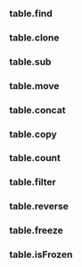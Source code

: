 ### table.find
### table.clone
### table.sub
### table.move
### table.concat
### table.copy
### table.count
### table.filter
### table.reverse
### table.freeze
### table.isFrozen